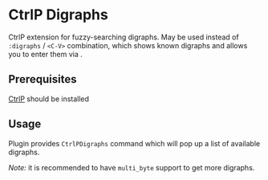 # CtrlP Digraphs

CtrlP extension for fuzzy-searching digraphs.
May be used instead of `:digraphs` / `<C-V>` combination, which
shows known digraphs and allows you to enter them via <C-V>.

## Prerequisites

[CtrlP](https://github.com/kien/ctrlp.vim) should be installed

## Usage

Plugin provides `CtrlPDigraphs` command which will
pop up a list of available digraphs.

*Note:* it is recommended to have `multi_byte` support to get more digraphs.
